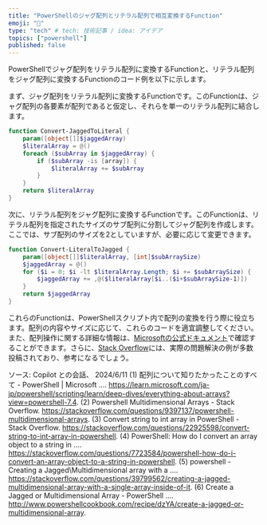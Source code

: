 ```yaml
---
title: "PowerShellのジャグ配列とリテラル配列で相互変換するFunction"
emoji: "📑"
type: "tech" # tech: 技術記事 / idea: アイデア
topics: ["powershell"]
published: false
---
```


PowerShellでジャグ配列をリテラル配列に変換するFunctionと、リテラル配列をジャグ配列に変換するFunctionのコード例を以下に示します。

まず、ジャグ配列をリテラル配列に変換するFunctionです。このFunctionは、ジャグ配列の各要素が配列であると仮定し、それらを単一のリテラル配列に結合します。

```powershell
function Convert-JaggedToLiteral {
    param([object[]]$jaggedArray)
    $literalArray = @()
    foreach ($subArray in $jaggedArray) {
        if ($subArray -is [array]) {
            $literalArray += $subArray
        }
    }
    return $literalArray
}
```

次に、リテラル配列をジャグ配列に変換するFunctionです。このFunctionは、リテラル配列を指定されたサイズのサブ配列に分割してジャグ配列を作成します。ここでは、サブ配列のサイズを2としていますが、必要に応じて変更できます。

```powershell
function Convert-LiteralToJagged {
    param([object[]]$literalArray, [int]$subArraySize)
    $jaggedArray = @()
    for ($i = 0; $i -lt $literalArray.Length; $i += $subArraySize) {
        $jaggedArray += ,@($literalArray[$i..($i+$subArraySize-1)])
    }
    return $jaggedArray
}
```

これらのFunctionは、PowerShellスクリプト内で配列の変換を行う際に役立ちます。配列の内容やサイズに応じて、これらのコードを適宜調整してください。また、配列操作に関する詳細な情報は、[Microsoftの公式ドキュメント](^2^)で確認することができます。さらに、[Stack Overflow](^1^)には、実際の問題解決の例が多数投稿されており、参考になるでしょう。

ソース: Copilot との会話、 2024/6/11
(1) 配列について知りたかったことのすべて - PowerShell | Microsoft .... https://learn.microsoft.com/ja-jp/powershell/scripting/learn/deep-dives/everything-about-arrays?view=powershell-7.4.
(2) Powershell Multidimensional Arrays - Stack Overflow. https://stackoverflow.com/questions/9397137/powershell-multidimensional-arrays.
(3) Convert string to int array in PowerShell - Stack Overflow. https://stackoverflow.com/questions/22925598/convert-string-to-int-array-in-powershell.
(4) PowerShell: How do I convert an array object to a string in .... https://stackoverflow.com/questions/7723584/powershell-how-do-i-convert-an-array-object-to-a-string-in-powershell.
(5) powershell - Creating a Jagged\Multidimensional array with a .... https://stackoverflow.com/questions/39799562/creating-a-jagged-multidimensional-array-with-a-single-array-inside-of-it.
(6) Create a Jagged or Multidimensional Array - PowerShell .... http://www.powershellcookbook.com/recipe/dzYA/create-a-jagged-or-multidimensional-array.
